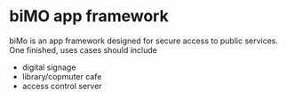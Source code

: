 # biMO app framework
biMo is an app framework designed for secure access to public services. One finished, uses cases should include
  - digital signage
  - library/copmuter cafe
  - access control server

